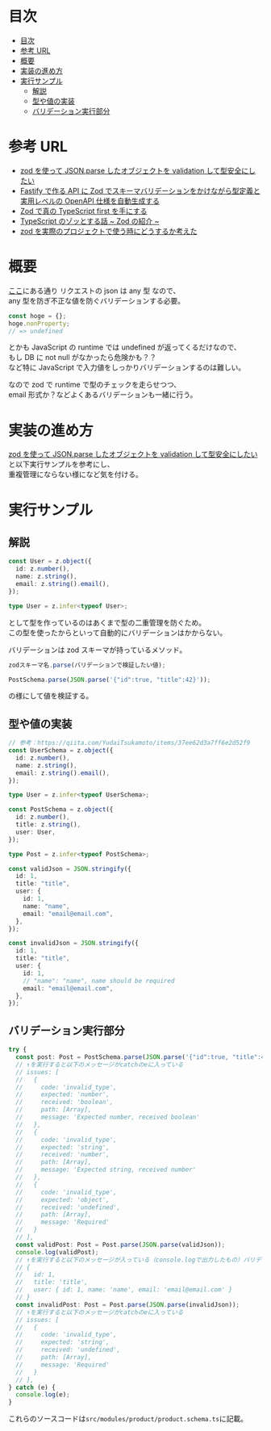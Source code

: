 # 目次

<!-- TOC -->

- [目次](#目次)
- [参考 URL](#参考-url)
- [概要](#概要)
- [実装の進め方](#実装の進め方)
- [実行サンプル](#実行サンプル)
  - [解説](#解説)
  - [型や値の実装](#型や値の実装)
  - [バリデーション実行部分](#バリデーション実行部分)

<!-- /TOC -->

# 参考 URL

- [zod を使って JSON.parse したオブジェクトを validation して型安全にしたい](https://qiita.com/YudaiTsukamoto/items/37ee62d3a7ff6e2d52f9)
- [Fastify で作る API に Zod でスキーマバリデーションをかけながら型定義と実用レベルの OpenAPI 仕様を自動生成する](https://dev.classmethod.jp/articles/fastify-zod-openapi/)
- [Zod で真の TypeScript first を手にする](https://zenn.dev/ynakamura/articles/65d58863563fbc)
- [TypeScript のゾッとする話 ~ Zod の紹介 ~](https://zenn.dev/uttk/articles/bd264fa884e026)
- [zod を実際のプロジェクトで使う時にどうするか考えた](https://qiita.com/punkshiraishi/items/581680537e688bb9ada0)

# 概要

[ここ](https://qiita.com/YudaiTsukamoto/items/37ee62d3a7ff6e2d52f9)にある通り リクエストの json は any 型 なので、  
any 型を防ぎ不正な値を防ぐバリデーションする必要。

```ts
const hoge = {};
hoge.nonProperty;
// => undefined
```

とかも JavaScript の runtime では undefined が返ってくるだけなので、  
もし DB に not null がなかったら危険かも？？  
など特に JavaScript で入力値をしっかりバリデーションするのは難しい。

なので zod で runtime で型のチェックを走らせつつ、  
email 形式か？などよくあるバリデーションも一緒に行う。

# 実装の進め方

[zod を使って JSON.parse したオブジェクトを validation して型安全にしたい](https://qiita.com/YudaiTsukamoto/items/37ee62d3a7ff6e2d52f9) と以下実行サンプルを参考にし、  
重複管理にならない様になど気を付ける。

# 実行サンプル

## 解説

```ts
const User = z.object({
  id: z.number(),
  name: z.string(),
  email: z.string().email(),
});

type User = z.infer<typeof User>;
```

として型を作っているのはあくまで型の二重管理を防ぐため。  
この型を使ったからといって自動的にバリデーションはかからない。

バリデーションは zod スキーマが持っているメソッド。

```ts
zodスキーマ名.parse(バリデーションで検証したい値);
```

```ts
PostSchema.parse(JSON.parse('{"id":true, "title":42}'));
```

の様にして値を検証する。

## 型や値の実装

```ts
// 参考：https://qiita.com/YudaiTsukamoto/items/37ee62d3a7ff6e2d52f9
const UserSchema = z.object({
  id: z.number(),
  name: z.string(),
  email: z.string().email(),
});

type User = z.infer<typeof UserSchema>;

const PostSchema = z.object({
  id: z.number(),
  title: z.string(),
  user: User,
});

type Post = z.infer<typeof PostSchema>;

const validJson = JSON.stringify({
  id: 1,
  title: "title",
  user: {
    id: 1,
    name: "name",
    email: "email@email.com",
  },
});

const invalidJson = JSON.stringify({
  id: 1,
  title: "title",
  user: {
    id: 1,
    // "name": "name", name should be required
    email: "email@email.com",
  },
});
```

## バリデーション実行部分

```ts
try {
  const post: Post = PostSchema.parse(JSON.parse('{"id":true, "title":42}'));
  // ↑を実行すると以下のメッセージがcatchのeに入っている
  // issues: [
  //   {
  //     code: 'invalid_type',
  //     expected: 'number',
  //     received: 'boolean',
  //     path: [Array],
  //     message: 'Expected number, received boolean'
  //   },
  //   {
  //     code: 'invalid_type',
  //     expected: 'string',
  //     received: 'number',
  //     path: [Array],
  //     message: 'Expected string, received number'
  //   },
  //   {
  //     code: 'invalid_type',
  //     expected: 'object',
  //     received: 'undefined',
  //     path: [Array],
  //     message: 'Required'
  //   }
  // ],
  const validPost: Post = Post.parse(JSON.parse(validJson));
  console.log(validPost);
  // ↑を実行すると以下のメッセージが入っている（console.logで出力したもの）バリデーションOKなのでcatchのeには何も入っていない。
  // {
  //   id: 1,
  //   title: 'title',
  //   user: { id: 1, name: 'name', email: 'email@email.com' }
  // }
  const invalidPost: Post = Post.parse(JSON.parse(invalidJson));
  // ↑を実行すると以下のメッセージがcatchのeに入っている
  // issues: [
  //   {
  //     code: 'invalid_type',
  //     expected: 'string',
  //     received: 'undefined',
  //     path: [Array],
  //     message: 'Required'
  //   }
  // ],
} catch (e) {
  console.log(e);
}
```

これらのソースコードは`src/modules/product/product.schema.ts`に記載。
